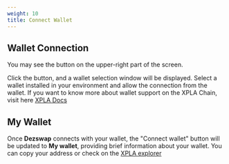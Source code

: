 ```yaml
---
weight: 10
title: Connect Wallet
---
```


## Wallet Connection

You may see the button on the upper-right part of the screen.

Click the button, and a wallet selection window will be displayed. Select a wallet installed in your environment and allow the connection from the wallet. If you want to know more about wallet support on the XPLA Chain, visit here [XPLA Docs](https://docs.xpla.io/docs/learn/xpla-vault/)

## My Wallet

Once **Dezswap** connects with your wallet, the "Connect wallet" button will be updated to **My wallet**, providing brief information about your wallet. You can copy your address or check on the [XPLA explorer](https://explorer.xpla.io/)
